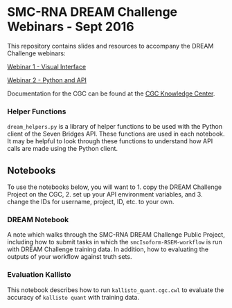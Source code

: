 # SMC-RNA DREAM Challenge Webinars - Sept 2016

This repository contains slides and resources to accompany the DREAM Challenge webinars:

[Webinar 1 - Visual Interface](https://www.youtube.com/watch?v=JdCsL_MSOrE)

[Webinar 2 - Python and API](https://www.youtube.com/watch?v=tDzzRq4YN9M)

Documentation for the CGC can be found at the [CGC Knowledge Center](http://docs.cancergenomicscloud.org/).

### Helper Functions

`dream_helpers.py` is a library of helper functions to be used with the Python client of the Seven Bridges API. These functions are used in each notebook. It may be helpful to look through these functions to understand how API calls are made using the Python client.

## Notebooks

To use the notebooks below, you will want to 1. copy the DREAM Challenge Project on the CGC, 2. set up your API environment variables, and 3. change the IDs for username, project, ID, etc. to your own.

### DREAM Notebook
A note which walks through the SMC-RNA DREAM Challenge Public Project, including how to submit tasks in which the `smcIsoform-RSEM-workflow` is run with DREAM Challenge training data. In addition, how to evaluating the outputs of your workflow against truth sets.

### Evaluation Kallisto
This notebook describes how to run `kallisto_quant.cgc.cwl` to evaluate the accuracy of `kallisto quant` with training data.
